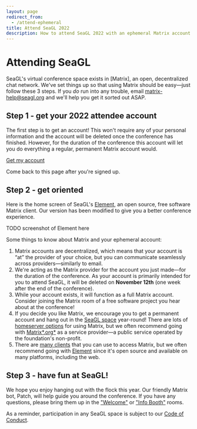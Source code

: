 ```yaml
---
layout: page
redirect_from:
  - /attend-ephemeral
title: Attend SeaGL 2022
description: How to attend SeaGL 2022 with an ephemeral Matrix account
---
```


# Attending SeaGL

SeaGL's virtual conference space exists in [Matrix], an open, decentralized chat network. We've set things up so that using Matrix should be easy—just follow these 3 steps. If you _do_ run into any trouble, email <matrix-help@seagl.org> and we'll help you get it sorted out ASAP. <!-- TODO - possibly link to Kiwi IRC too. -->

## Step 1 - get your 2022 attendee account

The first step is to get an account! This won't require any of your personal information and the account will be deleted once the conference has finished. However, for the duration of the conference this account will let you do everything a regular, permanent Matrix account would.

<div class="text-center">
  <p><a class="btn btn-primary btn-large" href="https://attend.seagl.org/#/register?hs=ephemeral">Get my account</a></p>
</div>

Come back to this page after you're signed up.


## Step 2 - get oriented

Here is the home screen of SeaGL's [Element](https://element.io/), an open source, free software Matrix client. Our version has been modified to give you a better conference experience.

TODO screenshot of Element here


Some things to know about Matrix and your ephemeral account:

1. Matrix accounts are decentralized, which means that your account is “at” the provider of your choice, but you can communicate seamlessly across providers—similarly to email.
2. We're acting as the Matrix provider for the account you just made—for the duration of the conference. As your account is primarily intended for you to attend SeaGL, it will be deleted on **November 12th** (one week after the end of the conference).
3. While your account exists, it will function as a full Matrix account. Consider joining the Matrix room of a free software project you hear about at the conference! <!-- TODO it would be rad if we could actually see how many talks are about projects with Matrix rooms -->
4. If you decide you like Matrix, we encourage you to get a permanent account and hang out in the [SeaGL space](https://matrix.to/#/#SeaGL:seagl.org) year-round! There are lots of [homeserver options](https://joinmatrix.org/servers/) for using Matrix, but we often recommend going with [Matrix*.org*](https://matrix.org/faq/#who-and-how) as a service provider—a public service operated by the foundation's non-profit.
5. There are [many clients](https://matrix.org/docs/projects/try-matrix-now) that you can use to access Matrix, but we often recommend going with [Element](https://app.element.io/) since it's open source and available on many platforms, including the web.


## Step 3 - have fun at SeaGL!

We hope you enjoy hanging out with the flock this year. Our friendly Matrix bot, Patch, will help guide you around the conference. If you have any questions, please bring them up in the ["Welcome"](https://matrix.to/#/#welcome:2022.seagl.org) or ["Info Booth"](https://matrix.to/#/#info-booth:2022.seagl.org) rooms.

As a reminder, participation in any SeaGL space is subject to our [Code of Conduct](/code_of_conduct).
